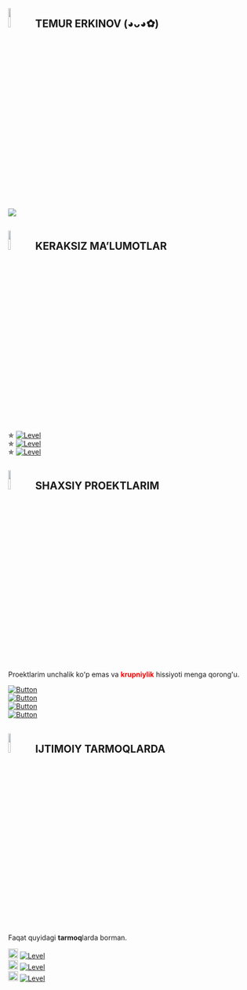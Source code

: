 <h2><img src="https://te.legra.ph/file/ce5a5d154736726e05c40.png" width="10%"> TEMUR ERKINOV (◕ᴗ◕✿)</h2>
<img src="https://te.legra.ph/file/08c6a5f79f0871f7d6196.png">

<h2><img src="https://te.legra.ph/file/a7a7cfe66398989ea7899.png" width="10%"> KERAKSIZ MAʼLUMOTLAR</h2>
✯ <a href='https://github.com/Netuzb'><img src='https://img.shields.io/badge/Dasturlash boʻyicha:- Python, PHP, HTML, CSS-red?style=flat-square' alt='Level'></a><br>
✯ <a href='https://github.com/Netuzb'><img src='https://img.shields.io/badge/Grafika boʻyicha:- Procreate, IbisPaint, Painter-red?style=flat-square' alt='Level'></a><br>
✯ <a href='https://github.com/Netuzb'><img src='https://img.shields.io/badge/Hobbilarim:- Musiqa eshitish, Art ishlari, Oʻyinlar-red?style=flat-square' alt='Level'></a>

<h2><img src="https://te.legra.ph/file/823048b9f47006a8d5f76.png" width="10%"> SHAXSIY PROEKTLARIM</h2>
Proektlarim unchalik koʻp emas va <b><font color="red">krupniylik</font></b> hissiyoti menga qorongʻu.

[![Button](https://badgen.net/badge/UMod/UMod-Userbot-Modification/red?icon=telegram&label)](https://t.me/umodules)<br>
[![Button](https://badgen.net/badge/Soso/Soso-Userbot-Modification/red?icon=telegram&label)](https://github.com/Netuzb/sosi)<br>
[![Button](https://badgen.net/badge/XueArts/XueArts-My-Works/red?icon=slack&label)](https://t.me/xueart)<br>
[![Button](https://badgen.net/badge/Apex-Legends-Mobile-chat/Apex-Legends-Mobile-chat/red?icon=telegram&label)](https://t.me/APEXLEGENDS_MOBILE_CHAT)

<h2><img src="https://te.legra.ph/file/2b66eef4952cedc2e1ffb.png" width="10%"> IJTIMOIY TARMOQLARDA</h2>
Faqat quyidagi <b>tarmoq</b>larda borman.<br>

<img src="https://te.legra.ph/file/ad02280782f0cafbe372a.png" width="20px"> <a href='https://instagram.com/_temur.erkinov'><img src='https://img.shields.io/badge/Instagram-_temur.erkinov-orange?style=flat-square' alt='Level'></a><br>
<img src="https://te.legra.ph/file/91d2efe400346edafa0cb.png" width="20px"> <a href='https://telegram.me/netuzb'><img src='https://img.shields.io/badge/Telegram-@netuzb-orange?style=flat-square' alt='Level'></a><br>
<img src="https://te.legra.ph/file/96373389a8d6110b2bf53.png" width="20px"> <a href='https://github.com/Netuzb'><img src='https://img.shields.io/badge/Github-Netuzb-orange?style=flat-square' alt='Level'></a>
